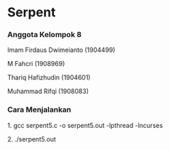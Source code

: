 # Serpent
<h3>Anggota Kelompok 8</h3>
<p>Imam Firdaus Dwimeianto (1904499)</p> 
<p>M Fahcri (1908969)</p> 
<p>Thariq Hafizhudin (1904601)</p> 
<p>Muhammad Rifqi (1908083)</p> 
<h3>Cara Menjalankan</h3>
<p> 1. gcc serpent5.c -o serpent5.out -lpthread -lncurses </p>
<p> 2. ./serpent5.out </p>
